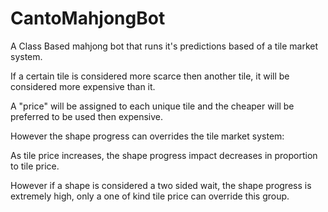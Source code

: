 # CantoMahjongBot
A Class Based mahjong bot that runs it's predictions based of a tile market system.

If a certain tile is considered more scarce then another tile, it will be considered more expensive than it.

A "price" will be assigned to each unique tile and the cheaper will be preferred to be used then expensive.

However the shape progress can overrides the tile market system:

As tile price increases, the shape progress impact decreases in proportion to tile price.

However if a shape is considered a two sided wait, the shape progress is extremely high, only a one of kind tile price can override this group.
